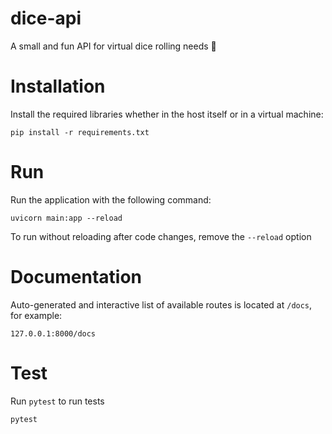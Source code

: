 # dice-api

A small and fun API for virtual dice rolling needs 🎲

# Installation

Install the required libraries whether in the host itself or in a virtual machine:

```
pip install -r requirements.txt
```

# Run

Run the application with the following command:

```
uvicorn main:app --reload
```

To run without reloading after code changes, remove the `--reload` option

# Documentation

Auto-generated and interactive list of available routes is located at `/docs`, for example:

```
127.0.0.1:8000/docs
```

# Test

Run `pytest` to run tests

```
pytest
```
